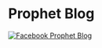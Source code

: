 # Prophet Blog

<a target="_blank" href="https://github-readme-medium-recent-article.vercel.app/medium/@importchris/0"><img src="https://github-readme-medium-recent-article.vercel.app/medium/@importchris/0" alt="Facebook Prophet Blog"> 

